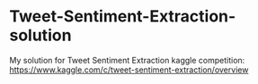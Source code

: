 # Tweet-Sentiment-Extraction-solution
My solution for Tweet Sentiment Extraction kaggle competition: https://www.kaggle.com/c/tweet-sentiment-extraction/overview